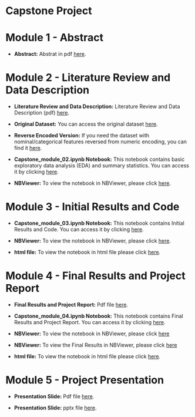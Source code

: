 # Capstone Project

# Module 1 - Abstract

- **Abstract:** Abstrat in pdf [here](/PANG_Assig01_abstract.pdf).

# Module 2 - Literature Review and Data Description

- **Literature Review and Data Description:** Literature Review and Data Description (pdf) [here](/Pang_module2_LitRev.pdf).
  
- **Original Dataset:** You can access the original dataset [here](/data.csv).

- **Reverse Encoded Version:** If you need the dataset with nominal/categorical features reversed from numeric encoding, you can find it [here](/data_cat.csv).

- **Capstone_module_02.ipynb Notebook:** This notebook contains basic exploratory data analysis (EDA) and summary statistics. You can access it by clicking [here](/Capstone_module_02.ipynb).

- **NBViewer:** To view the notebook in NBViewer, please click [here](https://nbviewer.org/github/bryantoca/capstone_project/blob/59ae45b4d4dfe117d56f179768cb4a20a5cb9d6c/Capstone_module_02.ipynb).

# Module 3 - Initial Results and Code

- **Capstone_module_03.ipynb Notebook:** This notebook contains Initial Results and Code. You can access it by clicking [here](/Capstone_module_03.ipynb).

- **NBViewer:** To view the notebook in NBViewer, please click [here](https://nbviewer.org/github/bryantoca/capstone_project/blob/198cff0fb860009344891394b731a42a99b3a7ba/Capstone_module_03.ipynb).


- **html file:** To view the notebook in html file please click [here](/Capstone_module_03.html).

# Module 4 - Final Results and Project Report

- **Final Results and Project Report:** Pdf file [here](/PANG_FinalReport.pdf).

- **Capstone_module_04.ipynb Notebook:** This notebook contains Final Results and Project Report. You can access it by clicking [here](/Capstone_module_04.ipynb).

- **NBViewer:** To view the notebook in NBViewer, please click [here](https://nbviewer.org/github/bryantoca/capstone_project/blob/c9719e3c138c665436a36593995c58daa19e2504/Capstone_module_04.ipynb)

- **NBViewer:** To view the Final Results in NBViewer, please click [here](https://nbviewer.org/github/bryantoca/capstone_project/blob/c9719e3c138c665436a36593995c58daa19e2504/Capstone_module_04.ipynb#final_results)


- **html file:** To view the notebook in html file please click [here](/Capstone_module_04.html).

# Module 5 - Project Presentation

- **Presentation Slide:** Pdf file [here](/Pang_slide.pdf).

- **Presentation Slide:** pptx file [here](/Pang_slide.pptx).

